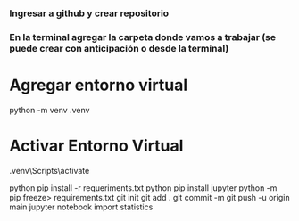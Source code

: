 ### Ingresar a github y crear repositorio

### En la terminal agregar la carpeta donde vamos a trabajar (se puede crear con anticipación o desde la terminal)

# Agregar entorno virtual
python -m venv .venv
# Activar Entorno Virtual
.venv\Scripts\activate


python pip install -r requeriments.txt
python pip install jupyter
python -m pip freeze> requirements.txt
git init
git add . 
git commit -m
git push -u origin main
jupyter notebook
import statistics
